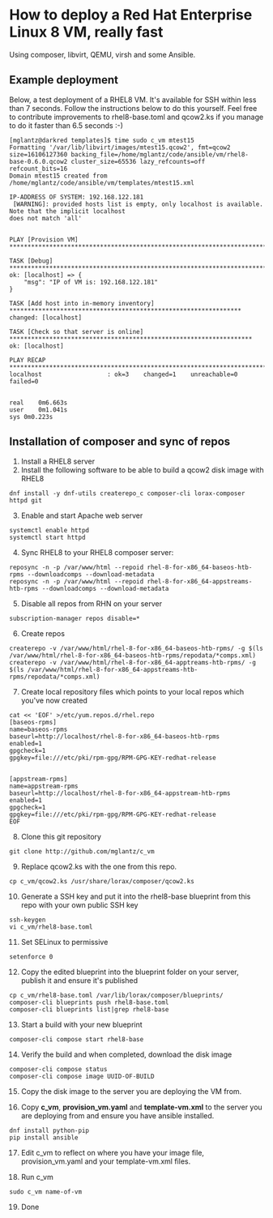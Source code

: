 # How to deploy a Red Hat Enterprise Linux 8 VM, really fast
Using composer, libvirt, QEMU, virsh and some Ansible.

## Example deployment
Below, a test deployment of a RHEL8 VM. It's available for SSH within less than 7 seconds.
Follow the instructions below to do this yourself. Feel free to contribute improvements to rhel8-base.toml and qcow2.ks if you manage to do it faster than 6.5 seconds :-)

```
[mglantz@darkred templates]$ time sudo c_vm mtest15
Formatting '/var/lib/libvirt/images/mtest15.qcow2', fmt=qcow2 size=16106127360 backing_file=/home/mglantz/code/ansible/vm/rhel8-base-0.6.0.qcow2 cluster_size=65536 lazy_refcounts=off refcount_bits=16
Domain mtest15 created from /home/mglantz/code/ansible/vm/templates/mtest15.xml

IP-ADDRESS OF SYSTEM: 192.168.122.181
 [WARNING]: provided hosts list is empty, only localhost is available. Note that the implicit localhost
does not match 'all'


PLAY [Provision VM] *************************************************************************************

TASK [Debug] ********************************************************************************************
ok: [localhost] => {
    "msg": "IP of VM is: 192.168.122.181"
}

TASK [Add host into in-memory inventory] ****************************************************************
changed: [localhost]

TASK [Check so that server is online] *******************************************************************
ok: [localhost]

PLAY RECAP **********************************************************************************************
localhost                  : ok=3    changed=1    unreachable=0    failed=0   


real	0m6.663s
user	0m1.041s
sys	0m0.223s
```

## Installation of composer and sync of repos

1. Install a RHEL8 server
2. Install the following software to be able to build a qcow2 disk image with RHEL8

```
dnf install -y dnf-utils createrepo_c composer-cli lorax-composer httpd git
```

3. Enable and start Apache web server
```
systemctl enable httpd
systemctl start httpd
```

4. Sync RHEL8 to your RHEL8 composer server:
```
reposync -n -p /var/www/html --repoid rhel-8-for-x86_64-baseos-htb-rpms --downloadcomps --download-metadata
reposync -n -p /var/www/html --repoid rhel-8-for-x86_64-appstreams-htb-rpms --downloadcomps --download-metadata
```

5. Disable all repos from RHN on your server
```
subscription-manager repos disable=*
```

6. Create repos
```
createrepo -v /var/www/html/rhel-8-for-x86_64-baseos-htb-rpms/ -g $(ls /var/www/html/rhel-8-for-x86_64-baseos-htb-rpms/repodata/*comps.xml)
createrepo -v /var/www/html/rhel-8-for-x86_64-apptreams-htb-rpms/ -g $(ls /var/www/html/rhel-8-for-x86_64-appstreams-htb-rpms/repodata/*comps.xml)
```

7. Create local repository files which points to your local repos which you've now created
```
cat << 'EOF' >/etc/yum.repos.d/rhel.repo
[baseos-rpms]
name=baseos-rpms
baseurl=http://localhost/rhel-8-for-x86_64-baseos-htb-rpms
enabled=1
gpgcheck=1
gpgkey=file:///etc/pki/rpm-gpg/RPM-GPG-KEY-redhat-release


[appstream-rpms]
name=appstream-rpms
baseurl=http://localhost/rhel-8-for-x86_64-appstream-htb-rpms
enabled=1
gpgcheck=1
gpgkey=file:///etc/pki/rpm-gpg/RPM-GPG-KEY-redhat-release
EOF
```

8. Clone this git repository
```
git clone http://github.com/mglantz/c_vm
```

9. Replace qcow2.ks with the one from this repo.
```
cp c_vm/qcow2.ks /usr/share/lorax/composer/qcow2.ks
``` 

10. Generate a SSH key and put it into the rhel8-base blueprint from this repo with your own public SSH key
```
ssh-keygen
vi c_vm/rhel8-base.toml
```

11. Set SELinux to permissive
```
setenforce 0
```

12. Copy the edited blueprint into the blueprint folder on your server, publish it and ensure it's published
```
cp c_vm/rhel8-base.toml /var/lib/lorax/composer/blueprints/
composer-cli blueprints push rhel8-base.toml
composer-cli blueprints list|grep rhel8-base
```

13. Start a build with your new blueprint
```
composer-cli compose start rhel8-base
```

14. Verify the build and when completed, download the disk image
```
composer-cli compose status
composer-cli compose image UUID-OF-BUILD
```
15. Copy the disk image to the server you are deploying the VM from.

16. Copy __c_vm__, __provision_vm.yaml__ and __template-vm.xml__ to the server you are deploying from and ensure you have ansible installed.
```
dnf install python-pip
pip install ansible
```

17. Edit c_vm to reflect on where you have your image file, provision_vm.yaml and your template-vm.xml files.

18. Run c_vm
```
sudo c_vm name-of-vm
```

19. Done
